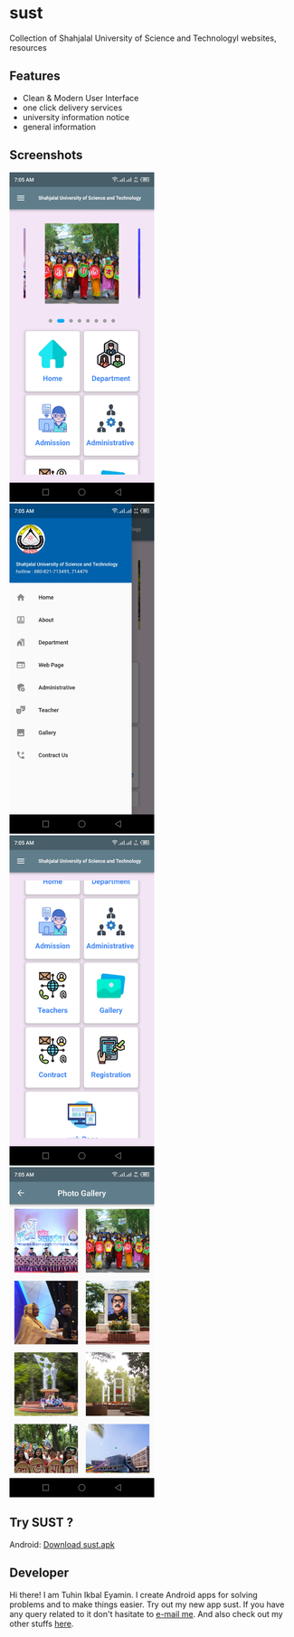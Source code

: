 # sust

Collection of Shahjalal University of Science and Technologyl websites, resources


## Features

 - Clean & Modern User Interface
 - one click delivery services
 - university information notice
 - general information


## Screenshots

<img src="assets/Screenshots/Screenshot_1.jpg" width="256"><img src="assets/Screenshots/Screenshot_2.jpg" width="256"><img src="assets/Screenshots/Screenshot_3.jpg" width="256"><img src="assets/Screenshots/Screenshot_4.jpg" width="256">




## Try SUST ?

Android: [Download sust.apk](https://github.com/codereyamin/sust/raw/main/apk/app-release.apk)


## Developer

Hi there! I am Tuhin Ikbal Eyamin. I create Android apps for solving problems and to make things easier. Try out my new app sust. If you have any query related to it don't hasitate to [e-mail me](mailto:codereyamin@gmail.com). And also check out my other stuffs [here](https://github.com/codereyamin).



